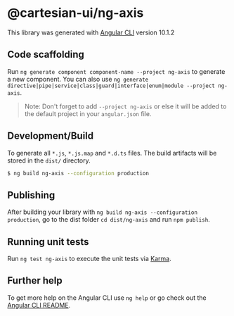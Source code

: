 # @cartesian-ui/ng-axis

This library was generated with [Angular CLI](https://github.com/angular/angular-cli) version 10.1.2

## Code scaffolding

Run `ng generate component component-name --project ng-axis` to generate a new component. You can also use `ng generate directive|pipe|service|class|guard|interface|enum|module --project ng-axis`.
> Note: Don't forget to add `--project ng-axis` or else it will be added to the default project in your `angular.json` file.

## Development/Build

To generate all `*.js`, `*.js.map` and `*.d.ts` files. The build artifacts will be stored in the `dist/` directory.

```bash
$ ng build ng-axis --configuration production
```

## Publishing

After building your library with `ng build ng-axis --configuration production`, go to the dist folder `cd dist/ng-axis` and run `npm publish`.

## Running unit tests

Run `ng test ng-axis` to execute the unit tests via [Karma](https://karma-runner.github.io).

## Further help

To get more help on the Angular CLI use `ng help` or go check out the [Angular CLI README](https://github.com/angular/angular-cli/blob/master/README.md).
